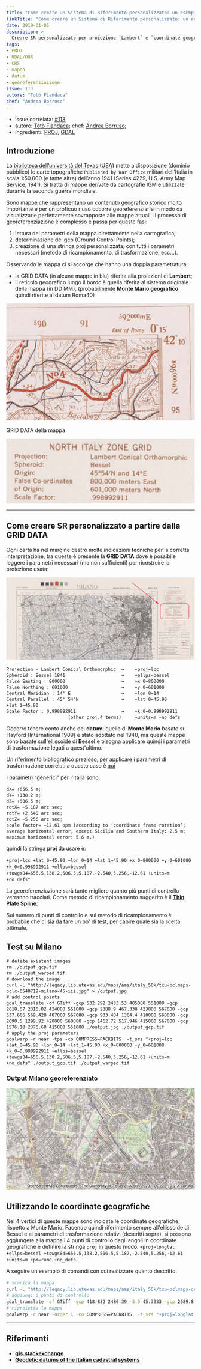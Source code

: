 ```yaml
---
title: "Come creare un Sistema di Riferimento personalizzato: un esempio con mappe storiche"
linkTitle: "Come creare un Sistema di Riferimento personalizzato: un esempio con mappe storiche"
date: 2019-01-05
description: >
  Creare SR personalizzato per proiezione `Lambert` e `coordinate geografiche`.
tags:
- PROJ
- GDAL/OGR
- CRS
- mappa
- datum
- georeferenziazione
issue: 113
autore: "Totò Fiandaca"
chef: "Andrea Borruso"
---
```


- issue correlata: [#113](https://github.com/opendatasicilia/tansignari/issues/113)
- autore: [Totò Fiandaca](https://twitter.com/totofiandaca); chef: [Andrea Borruso](https://github.com/aborruso);
- ingredienti: [PROJ](https://proj.org/about.html), [GDAL](https://gdal.org/)

## Introduzione

La [biblioteca dell’università del Texas (USA)](https://legacy.lib.utexas.edu/maps/ams/italy_50k/) mette a disposizione (dominio pubblico) le carte topografiche `Published by War Office` militari dell’Italia in scala 1:50.000 (e tante altre) dell’anno 1941 (Series 4229, U.S. Army Map Service, 1941). Si tratta di mappe derivate da cartografie IGM e utilizzate durante la seconda guerra mondiale.

Sono mappe che rappresentano un contenuto geografico storico molto importante e per un proficuo riuso occorre georeferenziarle in modo da visualizzarle perfettamente sovrapposte alle mappe attuali. Il processo di georeferenziazione è complesso e passa per queste fasi:

1. lettura dei parametri della mappa direttamente nella cartografica;
2. determinazione dei gcp (Ground Control Points);
3. creazione di una stringa proj personalizzata, con tutti i parametri necessari (metodo di ricampionamento, di trasformazione, ecc...).

Osservando le mappa ci si accorge che hanno una doppia parametratura:

* la GRID DATA (in alcune mappe in blu) riferita alla proiezioni di **Lambert**;
* il reticolo geografico lungo il bordo è quella riferita al sistema originale della mappa (in DD MM), (probabilmente **Monte Mario geografico** quindi riferite al datum Roma40)

![](./img_01.png)

GRID DATA della mappa

![](./img_02.png)

---

## Come creare SR personalizzato a partire dalla GRID DATA

Ogni carta ha nel margine destro molte indicazioni tecniche per la corretta interpretazione, tra queste è presente la **GRID DATA** dove è possibile leggere i parametri necessari (ma non sufficienti) per ricostruire la proiezione usata:

![](./img_03.png)

```
Projection - Lambert Conical Orthomorphic  →    +proj=lcc
Spheroid : Bessel 1841                     →    +ellps=bessel
False Easting : 800000                     →    +x_0=800000
False Northing : 601000                    →    +y_0=601000
Central Meridian : 14° E                   →    +lon_0=14
Central Parallel : 45° 54'N                →    +lat_0=45.90 +lat_1=45.90
Scale Factor : 0.998992911                 →    +k_0=0.998992911
                       (other proj.4 terms)     +units=m +no_defs
```

Occorre tenere conto anche del **datum**: quello di **Monte Mario** basato su Hayford (International 1909) è stato adottato nel 1940, ma queste mappe sono basate sull'ellissoide di **Bessel** e bisogna applicare quindi i parametri di trasformazione legati a quest'ultimo.

Un riferimento bibliografico prezioso, per applicare i parametri di trasformazione correlati a questo caso è [qui]( https://www.researchgate.net/profile/Gabor_Timar/publication/233406023_Geodetic_datums_of_the_Italian_cadastral_systems/links/0fcfd50a4ac50986ef000000/Geodetic-datums-of-the-Italian-cadastral-systems.pdf)

I parametri "generici" per l'Italia sono:

```
dX= +656.5 m;
dY= +138.2 m;
dZ= +506.5 m;
rotX= –5.187 arc sec;
rotY= +2.540 arc sec;
rotZ= –5.256 arc sec;
scale factor= –12.61 ppm (according to ‘coordinate frame rotation’;
average horizontal error, except Sicilia and Southern Italy: 2.5 m;
maximum horizontal error: 5.6 m.)
```

quindi la stringa **proj** da usare è:

`+proj=lcc +lat_0=45.90 +lon_0=14 +lat_1=45.90 +x_0=800000 +y_0=601000 +k_0=0.998992911 +ellps=bessel +towgs84=656.5,138.2,506.5,5.187,-2.540,5.256,-12.61 +units=m +no_defs"`

La georeferenziazione sarà tanto migliore quanto più punti di controllo verranno tracciati. Come metodo di ricampionamento suggerito è il [**Thin Plate Spline**](https://it.wikipedia.org/wiki/Thin_plate_spline).

Sul numero di punti di controllo e sul metodo di ricampionamento è probabile che ci sia da fare un po' di test, per capire quale sia la scelta ottimale.

## Test su Milano

```
# delete existent images
rm ./output_gcp.tif
rm ./output_warped.tif
# download the image
curl -L "http://legacy.lib.utexas.edu/maps/ams/italy_50k/txu-pclmaps-oclc-6540719-milano-45-iii.jpg" >./output.jpg
# add control points
gdal_translate -of GTiff -gcp 532.292 2433.53 405000 551000 -gcp 2618.57 2316.82 424000 551000 -gcp 2388.9 467.338 423000 567000 -gcp 537.666 569.428 407000 567000 -gcp 933.404 1364.4 410000 560000 -gcp 2090.5 1299.92 420000 560000 -gcp 1462.72 517.946 415000 567000 -gcp 1576.18 2376.68 415000 551000 ./output.jpg ./output_gcp.tif
# apply the proj parameters
gdalwarp -r near -tps -co COMPRESS=PACKBITS  -t_srs "+proj=lcc +lat_0=45.90 +lon_0=14 +lat_1=45.90 +x_0=800000 +y_0=601000 +k_0=0.998992911 +ellps=bessel +towgs84=656.5,138.2,506.5,5.187,-2.540,5.256,-12.61 +units=m +no_defs" ./output_gcp.tif ./output_warped.tif
```

### Output Milano georeferenziato

![](./img_04.png)

## Utilizzando le coordinate geografiche

Nei 4 vertici di queste mappe sono indicate le coordinate geografiche, rispetto a Monte Mario. Facendo quindi riferimento sempre all'ellissoide di Bessel e ai parametri di trasformazione relativi (descritti sopra), si possono aggiungere alla mappa i 4 punti di controllo degli angoli in coordinate geografiche e definire la stringa `proj` in questo modo: `+proj=longlat +ellps=bessel +towgs84=656.5,138.2,506.5,5.187,-2.540,5.256,-12.61 +units=m +pm=rome +no_defs`.

A seguire un esempio di comandi con cui realizzare quanto descritto.

```bash
# scarica la mappa
curl -L "http://legacy.lib.utexas.edu/maps/ams/italy_50k/txu-pclmaps-oclc-6540719-milano-45-iii.jpg" >./output.jpg
# aggiungi i punti di controllo
gdal_translate -of GTiff -gcp 418.832 2486.39 -3.5 45.3333 -gcp 2689.8 2501.38 -3.25 45.3333 -gcp 2686.8 349.879 -3.25 45.5 -gcp 425.704 337.633 -3.5 45.5 ./output.jpg ./output_mm.tif
# riproietta la mappa
gdalwarp -r near -order 1 -co COMPRESS=PACKBITS  -t_srs "+proj=longlat +ellps=bessel +towgs84=656.5,138.2,506.5,5.187,-2.540,5.256,-12.61 +units=m +pm=rome +no_defs" ./output_mm.tif ./output_mm_warped.tif
```

---

## Riferimenti

- [**gis.stackexchange**](https://gis.stackexchange.com/questions/349635/setting-proj-parameters-of-old-map) 
- [**Geodetic datums of the Italian cadastral systems**](https://www.researchgate.net/profile/Gabor_Timar/publication/233406023_Geodetic_datums_of_the_Italian_cadastral_systems/links/0fcfd50a4ac50986ef000000/Geodetic-datums-of-the-Italian-cadastral-systems.pdf)
